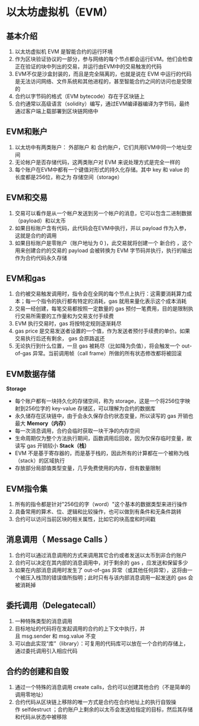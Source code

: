 # 以太坊虚拟机（EVM） 
## 基本介绍
1. 以太坊虚拟机 EVM 是智能合约的运行环境
2. 作为区块验证协议的一部分，参与网络的每个节点都会运行EVM。他们会检查正在验证的块中列出的交易，并运行由EVM中的交易触发的代码
3. EVM不仅是沙盒封装的，而且是完全隔离的，也就是说在 EVM 中运行的代码是无法访问网络、文件系统和其他进程的，甚至智能合约之间的访问也是受限的
4. 合约以字节码的格式（EVM bytecode）存在于区块链上
5. 合约通常以高级语言（solidity）编写，通过EVM编译器编译为字节码，最终通过客户端上载部署到区块链网络中

## EVM和账户
1. 以太坊中有两类账户： 外部账户 和 合约账户，它们共用EVM中同一个地址空间
2. 无论帐户是否存储代码，这两类账户对 EVM 来说处理方式是完全一样的
3. 每个账户在EVM中都有一个键值对形式的持久化存储。其中 key 和 value 的长度都是256位，称之为 存储空间（storage）

## EVM和交易
1. 交易可以看作是从一个帐户发送到另一个帐户的消息，它可以包含二进制数据（payload）和以太币
2. 如果目标账户含有代码，此代码会在EVM中执行，并以 payload 作为入参，这就是合约的调用
3. 如果目标账户是零账户（账户地址为 0 )，此交易就将创建一个 新合约 ，这个用来创建合约的交易的 payload 会被转换为 EVM 字节码并执行，执行的输出作为合约代码永久存储
## EVM和gas
1. 合约被交易触发调用时，指令会在全网的每个节点上执行：这需要消耗算力成本；每一个指令的执行都有特定的消耗，gas 就用来量化表示这个成本消耗
2. 交易一经创建，每笔交易都按照一定数量的 gas 预付一笔费用，目的是限制执行交易所需要的工作量和为交易支付手续费
3. EVM 执行交易时，gas 将按特定规则逐渐耗尽
4. gas price 是交易发送者设置的一个值，作为发送者预付手续费的单价。如果交易执行后还有剩余， gas 会原路返还
5. 无论执行到什么位置，一旦 gas 被耗尽（比如降为负值），将会触发一个 out-of-gas 异常。当前调用帧（call frame）所做的所有状态修改都将被回滚
## EVM数据存储

**Storage**
- 每个账户都有一块持久化的存储空间，称为 storage，这是一个将256位字映射到256位字的 key-value 存储区，可以理解为合约的数据库
- 永久储存在区块链中，由于会永久保存合约状态变量，所以读写的 gas 开销也最大
**Memory（内存）** 
- 每一次消息调用，合约会临时获取一块干净的内存空间
- 生命周期仅为整个方法执行期间，函数调用后回收，因为仅保存临时变量，故读写 gas 开销较小
**Stack（栈）** 
- EVM 不是基于寄存器的，而是基于栈的，因此所有的计算都在一个被称为栈（stack）的区域执行
- 存放部分局部值类型变量，几乎免费使用的内存，但有数量限制

## EVM指令集

1. 所有的指令都是针对"256位的字（word）"这个基本的数据类型来进行操作
2. 具备常用的算术、位、逻辑和比较操作，也可以做到有条件和无条件跳转
3. 合约可以访问当前区块的相关属性，比如它的块高度和时间戳

## 消息调用（ Message Calls ）
1. 合约可以通过消息调用的方式来调用其它合约或者发送以太币到非合约账户
2. 合约可以决定在其内部的消息调用中，对于剩余的 gas ，应发送和保留多少
3. 如果在内部消息调用时发生了 out-of-gas 异常（或其他任何异常），这将由一个被压入栈顶的错误值所指明；此时只有与该内部消息调用一起发送的 gas 会被消耗掉

## 委托调用（Delegatecall）
1. 一种特殊类型的消息调用
2. 目标地址的代码将在发起调用的合约的上下文中执行，并且 msg.sender 和 msg.value 不变
3. 可以由此实现“库”（library）：可复用的代码库可以放在一个合约的存储上，通过委托调用引入相应代码

## 合约的创建和自毁
1. 通过一个特殊的消息调用 create calls，合约可以创建其他合约（不是简单的调用零地址）
2. 合约代码从区块链上移除的唯一方式是合约在合约地址上的执行自毁操作 selfdestruct ；合约账户上剩余的以太币会发送给指定的目标，然后其存储和代码从状态中被移除

